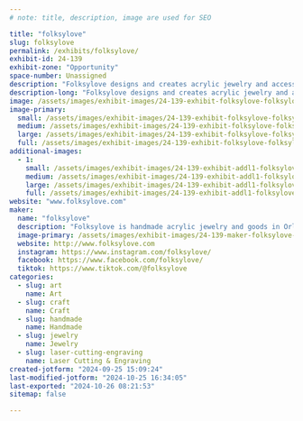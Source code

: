 ```yaml
---
# note: title, description, image are used for SEO

title: "folksylove"
slug: folksylove
permalink: /exhibits/folksylove/
exhibit-id: 24-139
exhibit-zone: "Opportunity"
space-number: Unassigned
description: "Folksylove designs and creates acrylic jewelry and accessories in Orlando, FL. "
description-long: "Folksylove designs and creates acrylic jewelry and accessories in Orlando, FL. I strive to bring a smile to your face when you see my creations. Everything is made with love and the best materials to make your ears happy. "
image: /assets/images/exhibit-images/24-139-exhibit-folksylove-folksylove2-large.jpeg
image-primary: 
  small: /assets/images/exhibit-images/24-139-exhibit-folksylove-folksylove2-small.jpeg
  medium: /assets/images/exhibit-images/24-139-exhibit-folksylove-folksylove2-medium.jpeg
  large: /assets/images/exhibit-images/24-139-exhibit-folksylove-folksylove2-large.jpeg
  full: /assets/images/exhibit-images/24-139-exhibit-folksylove-folksylove2-full.jpeg
additional-images: 
  - 1:
    small: /assets/images/exhibit-images/24-139-exhibit-addl1-folksylove-screen-shot-2024-05-29-at-10-20-16-am-small.png
    medium: /assets/images/exhibit-images/24-139-exhibit-addl1-folksylove-screen-shot-2024-05-29-at-10-20-16-am-medium.png
    large: /assets/images/exhibit-images/24-139-exhibit-addl1-folksylove-screen-shot-2024-05-29-at-10-20-16-am-large.png
    full: /assets/images/exhibit-images/24-139-exhibit-addl1-folksylove-screen-shot-2024-05-29-at-10-20-16-am-full.png
website: "www.folksylove.com"
maker: 
  name: "folksylove"
  description: "Folksylove is handmade acrylic jewelry and goods in Orlando, FL. I focus on fun accessories and things that make people smile. "
  image-primary: /assets/images/exhibit-images/24-139-maker-folksylove-screen-shot-2022-10-04-at-8-49-30-pm-medium.png
  website: http://www.folksylove.com
  instagram: https://www.instagram.com/folksylove/
  facebook: https://www.facebook.com/folksylove/
  tiktok: https://www.tiktok.com/@folksylove
categories: 
  - slug: art
    name: Art
  - slug: craft
    name: Craft
  - slug: handmade
    name: Handmade
  - slug: jewelry
    name: Jewelry
  - slug: laser-cutting-engraving
    name: Laser Cutting & Engraving
created-jotform: "2024-09-25 15:09:24"
last-modified-jotform: "2024-10-25 16:34:05"
last-exported: "2024-10-26 08:21:53"
sitemap: false

---
```

